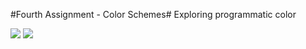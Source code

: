 #Fourth Assignment - Color Schemes#
Exploring programmatic color

[img]: https://github.com/jcharry/programming-design-systems-projects/blob/master/fourth-assignment/imgs/tense1.png
[img2]: https://github.com/jcharry/programming-design-systems-projects/blob/master/fourth-assignment/imgs/tense2.png

![][img]
![][img2]

